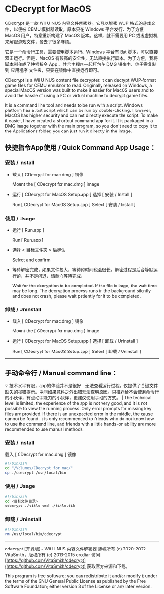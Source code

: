 # CDecrypt for MacOS

CDecrypt 是一款 Wii U NUS 内容文件解密器。它可以解密 WUP 格式的游戏文件，以便被 CEMU 模拟器读取。原本只在 Windows 平台发行，为了方便 MacOS 用户，特意重新构建了 MacOS 版本。这样，就不需要用 PC 或者虚拟机来解密游戏文件，省去了很多麻烦。

它是一个命令行工具，需要使用脚本运行。Windows 平台有 Bat 脚本，可以直接双击运行。但是，MacOS 有较高的安全性，无法直接执行脚本。为了方便，我将脚本制作成了快捷指令 App 。并合主程序一起打包在 DMG 镜像中，你无需复制到 应用程序 文件夹，只要在镜像中直接运行即可。

CDecrypt is a Wii U NUS content file decrypter. It can decrypt WUP-format game files for CEMU emulator to read. Originally released on Windows, a special MacOS version was built to make it easier for MacOS users and to avoid the hassle of using a PC or virtual machine to decrypt game files.

It is a command line tool and needs to be run with a script. Windows platform has a .bat script which can be run by double-clicking. However, MacOS has higher security and can not directly execute the script. To make it easier, I have created a shortcut command app for it. It is packaged in a DMG image together with the main program, so you don't need to copy it to the Applications folder, you can just run it directly in the image.

## 快捷指令App使用 / Quick Command App Usage：

### 安装 / Install

- 载入 [ CDecrypt for mac.dmg ] 镜像

  Mount the [ CDecrypt for mac.dmg ] image

- 运行 [ CDecrypt for MacOS Setup.app ] 选择 [ 安装 / Install ]

  Run [ CDecrypt for MacOS Setup.app ] Select [ 安装 / Install ]


### 使用 / Usage

- 运行 [ Run.app ]

  Run [ Run.app ]

- 选择 < 目标文件夹 > 后确认

  Select <Destination Folder> and confirm

- 等待解密完成，如果文件较大，等待的时间也会很长。解密过程是后台静默运行的，并不是闪退，请耐心等待完成。

  Wait for the decryption to be completed. If the file is large, the wait time may be long. The decryption process runs in the background silently and does not crash, please wait patiently for it to be completed.


### 卸载 / Uninstall

- 载入 [ CDecrypt for mac.dmg ] 镜像

  Mount the [ CDecrypt for mac.dmg ] image

- 运行 [ CDecrypt for MacOS Setup.app ] 选择 [ 卸载 / Uninstall ]

  Run [ CDecrypt for MacOS Setup.app ] Select [ 卸载 / Uninstall ]


---

## 手动命令行 / Manual command line：

<aside>
💡 技术水平有限，app的体验并不是很好，无法查看运行过程。仅提供了关键文件缺失的报错提示。中间如果意料之外出错无法查明原因。只推荐给不会使用命令行的小伙伴，有点动手能力的小伙伴，更建议使用手动的方式。 | The technical level is limited, the experience of the app is not very good, and it is not possible to view the running process. Only error prompts for missing key files are provided. If there is an unexpected error in the middle, the cause cannot be found. It is only recommended to friends who do not know how to use the command line, and friends with a little hands-on ability are more recommended to use manual methods.
</aside>

### 安装 / Install

载入 [ CDecrypt for mac.dmg ] 镜像

```bash
#!/bin/zsh
cd "/Volumes/CDecrypt for mac/"
cp ./cdecrypt /usr/local/bin
```

### 使用 / Usage

```bash
#!/bin/zsh
cd <目标文件目录>
cdecrypt ./title.tmd ./title.tik
```

### 卸载 / Uninstall

```bash
#!/bin/zsh
rm /usr/local/bin/cdecrypt
```

---

cdecrypt [开发版] - Wii U NUS 内容文件解密器
版权所有 (c) 2020-2022 VitaSmith，版权所有 (c) 2013-2015 crediar
访问 [https://github.com/VitaSmith/cdecrypt](https://github.com/VitaSmith/cdecrypt) 获取官方来源和下载。

This program is free software; you can redistribute it and/or modify it under
the terms of the GNU General Public License as published by the Free Software
Foundation; either version 3 of the License or any later version.
